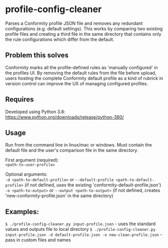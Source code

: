 # profile-config-cleaner
Parses a Conformity profile JSON file and removes any redundant configurations (e.g. default settings). This works by comparing two existing profile files and creating a third file in the same directory that contains only the rule configurations which differ from the default.

## Problem this solves
Conformity marks all the profile-defined rules as 'manually configured' in the profiles UI. By removing the default rules from the file before upload, users hosting the complete Conformity default profile as a kind of rubrick in version control can improve the UX of managing configured profiles.

## Requires
Developed using Python 3.8: https://www.python.org/downloads/release/python-380/

## Usage
Run from the command line in linux/mac or windows. Must contain the default file and the user's comparison file in the same directory. <br />

First argument (required): <br />
`<path-to-user-profile>`<br />

Optional arguments:<br />
`-d <path-to-default-profile>` or `--default-profile <path-to-default-profile>` (if not defined, uses the existing 'conformity-default-profile.json') <br />
`-o <path-to-output>` or `--output <path-to-output>` (if not defined, creates 'new-conformity-profile.json' in the same directory)  <br />

## Examples:
`$ ./profile-config-cleaner.py input-profile.json` - uses the standard values and outputs file to local directory
`$ ./profile-config-cleaner.py input-profile.json -d default-profile.json -o new-clean-profile.json` - pass in custom files and names
